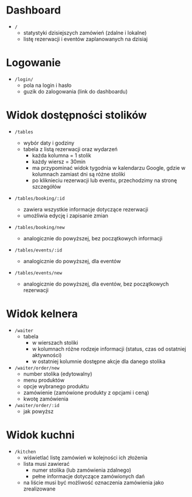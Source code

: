 # Dashboard
- `/`
    - statystyki dzisiejszych zamówień (zdalne i lokalne)
    - listę rezerwacji i eventów zaplanowanych na dzisiaj

# Logowanie
- `/login/`
    - pola na login i hasło
    - guzik do zalogowania (link do dashboardu)

# Widok dostępności stolików

- `/tables`
    - wybór daty i godziny
    - tabela z listą rezerwacji oraz wydarzeń
        - każda kolumna = 1 stolik
        - każdy wiersz = 30min
        - ma przypominać widok tygodnia w kalendarzu Google, gdzie w kolumnach zamiast dni są różne stoliki
        - po kliknieciu rezerwacji lub eventu, przechodzimy na stronę szczegółów

- `/tables/booking/:id`
    - zawiera wszystkie informacje dotyczące rezerwacji
    - umożliwia edycję i zapisanie zmian
- `/tables/booking/new`
    - analogicznie do powyższej, bez początkowych informacji
- `/tables/events/:id`
    - analogicznie do powyższej, dla eventów
- `/tables/events/new`
    - analogicznie do powyższej, dla eventów, bez początkowych rezerwacji

# Widok kelnera

- `/waiter`
    - tabela
        - w wierszach stoliki
        - w kolumnach różne rodzeje informacji (status, czas od ostatniej aktywności)
        - w ostatniej kolumnie dostępne akcje dla danego stolika
- `/waiter/order/new`
    - number stolika (edytowalny)
    - menu produktów
    - opcje wybranego produktu
    - zamówienie (zamówione produkty z opcjami i ceną)
    - kwotę zamówienia
- `/waiter/order/:id`
    - jak powyższ

# Widok kuchni

- `/kitchen`
    - wiświetlać listę zamówień w kolejności ich złożenia
    - lista musi zawierać 
        - numer stolika (lub zamówienia zdalnego) 
        - pełne informacje dotyczące zamówionych dań
    - na liście musi być możliwość oznaczenia zamówienia jako zrealizowane

